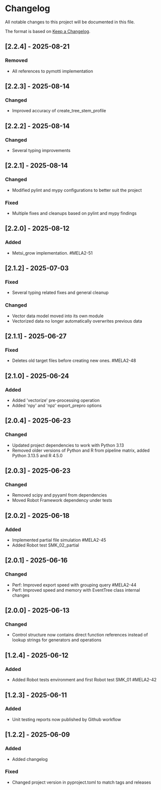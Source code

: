 # Changelog

All notable changes to this project will be documented in this file.

The format is based on [Keep a Changelog](https://keepachangelog.com/en/1.1.0/).
## [2.2.4] - 2025-08-21

### Removed

- All references to pymotti implementation

## [2.2.3] - 2025-08-14

### Changed

- Improved accuracy of create_tree_stem_profile

## [2.2.2] - 2025-08-14

### Changed

- Several typing improvements

## [2.2.1] - 2025-08-14

### Changed

- Modified pylint and mypy configurations to better suit the project

### Fixed

- Multiple fixes and cleanups based on pylint and mypy findings

## [2.2.0] - 2025-08-12

### Added

- Metsi_grow implementation. #MELA2-51

## [2.1.2] - 2025-07-03

### Fixed

- Several typing related fixes and general cleanup

### Changed

- Vector data model moved into its own module
- Vectorized data no longer automatically overwrites previous data

## [2.1.1] - 2025-06-27

### Fixed

- Deletes old target files before creating new ones. #MELA2-48

## [2.1.0] - 2025-06-24

### Added

- Added 'vectorize' pre-processing operation
- Added 'npy' and 'npz' export_prepro options

## [2.0.4] - 2025-06-23

### Changed

- Updated project dependencies to work with Python 3.13
- Removed older versions of Python and R from pipeline matrix, added Python 3.13.5 and R 4.5.0

## [2.0.3] - 2025-06-23

### Changed

- Removed scipy and pyyaml from dependencies
- Moved Robot Framework dependency under tests

## [2.0.2] - 2025-06-18

### Added

- Implemented partial file simulation #MELA2-45
- Added Robot test SMK_02_partial 

## [2.0.1] - 2025-06-16

### Changed

- Perf: Improved export speed with grouping query #MELA2-44
- Perf: Improved speed and memory with EventTree class internal changes

## [2.0.0] - 2025-06-13

### Changed

- Control structure now contains direct function references instead of lookup strings for generators and operations

## [1.2.4] - 2025-06-12

### Added

- Added Robot tests environment and first Robot test SMK_01 #MELA2-42

## [1.2.3] - 2025-06-11

### Added

- Unit testing reports now published by Github workflow

## [1.2.2] - 2025-06-09

### Added

- Added changelog

### Fixed

- Changed project version in pyproject.toml to match tags and releases
